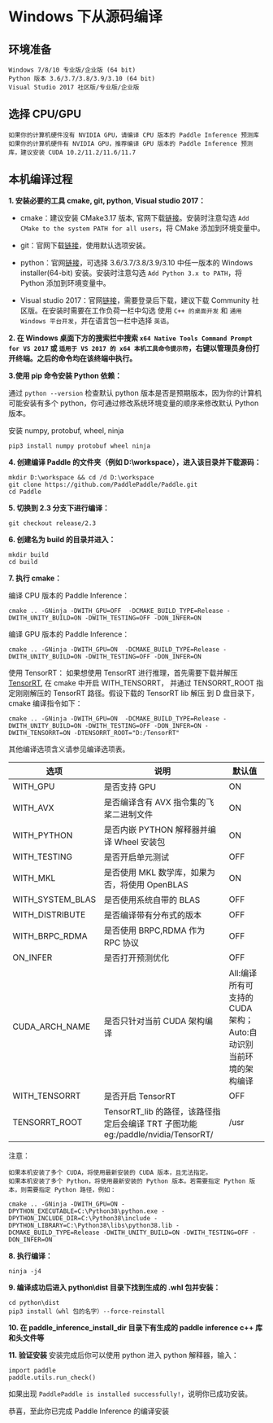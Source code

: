 # Windows 下从源码编译

## 环境准备

    Windows 7/8/10 专业版/企业版 (64 bit)
    Python 版本 3.6/3.7/3.8/3.9/3.10 (64 bit)
    Visual Studio 2017 社区版/专业版/企业版

## 选择 CPU/GPU

    如果你的计算机硬件没有 NVIDIA GPU，请编译 CPU 版本的 Paddle Inference 预测库
    如果你的计算机硬件有 NVIDIA GPU，推荐编译 GPU 版本的 Paddle Inference 预测库，建议安装 CUDA 10.2/11.2/11.6/11.7

## 本机编译过程

**1. 安装必要的工具 cmake, git, python, Visual studio 2017：**

- cmake：建议安装 CMake3.17 版本, 官网下载[链接](https://cmake.org/files/v3.17/cmake-3.17.0-win64-x64.msi)。安装时注意勾选 `Add CMake to the system PATH for all users`，将 CMake 添加到环境变量中。

- git：官网下载[链接](https://github.com/git-for-windows/git/releases/download/v2.35.1.windows.2/Git-2.35.1.2-64-bit.exe)，使用默认选项安装。

- python：官网[链接](https://www.python.org/downloads/windows/)，可选择 3.6/3.7/3.8/3.9/3.10 中任一版本的 Windows installer(64-bit) 安装。安装时注意勾选 `Add Python 3.x to PATH`，将 Python 添加到环境变量中。

- Visual studio 2017：官网[链接](https://visualstudio.microsoft.com/zh-hans/vs/older-downloads/#visual-studio-2017-and-other-products)，需要登录后下载，建议下载 Community 社区版。在安装时需要在工作负荷一栏中勾选 使用 `C++ 的桌面开发` 和 `通用 Windows 平台开发`，并在语言包一栏中选择 `英语`。

**2. 在 Windows 桌面下方的搜索栏中搜索 `x64 Native Tools Command Prompt for VS 2017` 或 `适用于 VS 2017 的 x64 本机工具命令提示符`，右键以管理员身份打开终端。之后的命令均在该终端中执行。**

**3.使用 pip 命令安装 Python 依赖：**

通过 `python --version` 检查默认 python 版本是否是预期版本，因为你的计算机可能安装有多个 python，你可通过修改系统环境变量的顺序来修改默认 Python 版本。

安装 numpy, protobuf, wheel, ninja
```shell
pip3 install numpy protobuf wheel ninja
```

**4. 创建编译 Paddle 的文件夹（例如 D:\workspace），进入该目录并下载源码：**
```
mkdir D:\workspace && cd /d D:\workspace
git clone https://github.com/PaddlePaddle/Paddle.git
cd Paddle
```
**5. 切换到 2.3 分支下进行编译：**
```shell
git checkout release/2.3
```
**6. 创建名为 build 的目录并进入：**
```shell
mkdir build
cd build
```

**7. 执行 cmake：**

编译 CPU 版本的 Paddle Inference：
```shell
cmake .. -GNinja -DWITH_GPU=OFF  -DCMAKE_BUILD_TYPE=Release -DWITH_UNITY_BUILD=ON -DWITH_TESTING=OFF -DON_INFER=ON
```

编译 GPU 版本的 Paddle Inference：
```shell
cmake .. -GNinja -DWITH_GPU=ON  -DCMAKE_BUILD_TYPE=Release -DWITH_UNITY_BUILD=ON -DWITH_TESTING=OFF -DON_INFER=ON
```
使用 TensorRT：
如果想使用 TensorRT 进行推理，首先需要下载并解压[TensorRT](https://developer.nvidia.com/tensorrt),
在 cmake 中开启 WITH_TENSORRT， 并通过 TENSORRT_ROOT 指定刚刚解压的 TensorRT 路径。假设下载的 TensorRT lib 解压
到 D 盘目录下， cmake 编译指令如下：
```shell
cmake .. -GNinja -DWITH_GPU=ON  -DCMAKE_BUILD_TYPE=Release -DWITH_UNITY_BUILD=ON -DWITH_TESTING=OFF -DON_INFER=ON -DWITH_TENSORRT=ON -DTENSORRT_ROOT="D:/TensorRT"
```

其他编译选项含义请参见编译选项表。

| 选项 | 说明 | 默认值 |
|--|--|--|
| WITH_GPU | 是否支持 GPU | ON |
| WITH_AVX | 是否编译含有 AVX 指令集的飞桨二进制文件 | ON |
| WITH_PYTHON | 是否内嵌 PYTHON 解释器并编译 Wheel 安装包 | ON |
| WITH_TESTING | 是否开启单元测试 | OFF |
| WITH_MKL | 是否使用 MKL 数学库，如果为否，将使用 OpenBLAS | ON |
| WITH_SYSTEM_BLAS | 是否使用系统自带的 BLAS | OFF |
| WITH_DISTRIBUTE | 是否编译带有分布式的版本 | OFF |
| WITH_BRPC_RDMA | 是否使用 BRPC,RDMA 作为 RPC 协议 | OFF |
| ON_INFER | 是否打开预测优化 | OFF |
| CUDA_ARCH_NAME | 是否只针对当前 CUDA 架构编译 | All:编译所有可支持的 CUDA 架构；Auto:自动识别当前环境的架构编译 |
| WITH_TENSORRT | 是否开启 TensorRT | OFF |
| TENSORRT_ROOT | TensorRT_lib 的路径，该路径指定后会编译 TRT 子图功能 eg:/paddle/nvidia/TensorRT/ | /usr |

注意：

    如果本机安装了多个 CUDA，将使用最新安装的 CUDA 版本，且无法指定。
    如果本机安装了多个 Python，将使用最新安装的 Python 版本。若需要指定 Python 版本，则需要指定 Python 路径，例如：

    cmake .. -GNinja -DWITH_GPU=ON -DPYTHON_EXECUTABLE=C:\Python38\python.exe -DPYTHON_INCLUDE_DIR=C:\Python38\include -DPYTHON_LIBRARY=C:\Python38\libs\python38.lib -DCMAKE_BUILD_TYPE=Release -DWITH_UNITY_BUILD=ON -DWITH_TESTING=OFF -DON_INFER=ON

**8. 执行编译：**
```shell
ninja -j4
```

**9. 编译成功后进入 python\dist 目录下找到生成的 .whl 包并安装：**
```shell
cd python\dist
pip3 install（whl 包的名字）--force-reinstall
```

**10. 在 paddle_inference_install_dir 目录下有生成的 paddle inference c++ 库和头文件等**

**11. 验证安装**
安装完成后你可以使用 python 进入 python 解释器，输入：
```shell
import paddle
paddle.utils.run_check()
```
如果出现 `PaddlePaddle is installed successfully!`，说明你已成功安装。


恭喜，至此你已完成 Paddle Inference 的编译安装
